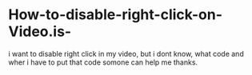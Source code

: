 # How-to-disable-right-click-on-Video.is-
i want to disable right click in my video, but i dont know, what code and wher i have to put that code somone can help me thanks.
